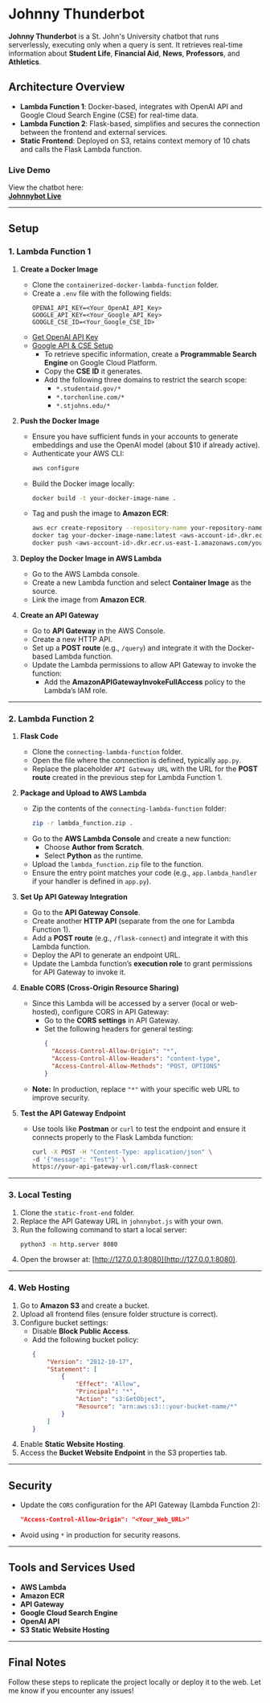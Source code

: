 # Johnny Thunderbot  

**Johnny Thunderbot** is a St. John's University chatbot that runs serverlessly, executing only when a query is sent. It retrieves real-time information about **Student Life**, **Financial Aid**, **News**, **Professors**, and **Athletics**.

## Architecture Overview  
- **Lambda Function 1**: Docker-based, integrates with OpenAI API and Google Cloud Search Engine (CSE) for real-time data.  
- **Lambda Function 2**: Flask-based, simplifies and secures the connection between the frontend and external services.  
- **Static Frontend**: Deployed on S3, retains context memory of 10 chats and calls the Flask Lambda function.  

### Live Demo  
View the chatbot here:  
[**Johnnybot Live**](http://johnnybot-live.s3-website-us-east-1.amazonaws.com)

---

## Setup  

### 1. Lambda Function 1  

1. **Create a Docker Image**  
   - Clone the `containerized-docker-lambda-function` folder.  
   - Create a `.env` file with the following fields:  
     ```plaintext
     OPENAI_API_KEY=<Your_OpenAI_API_Key>
     GOOGLE_API_KEY=<Your_Google_API_Key>
     GOOGLE_CSE_ID=<Your_Google_CSE_ID>
     ```  
   - [Get OpenAI API Key](https://platform.openai.com/docs/overview)  
   - [Google API & CSE Setup](https://console.cloud.google.com/)  
     - To retrieve specific information, create a **Programmable Search Engine** on Google Cloud Platform.  
     - Copy the **CSE ID** it generates.  
     - Add the following three domains to restrict the search scope:  
       - `*.studentaid.gov/*`  
       - `*.torchonline.com/*`  
       - `*.stjohns.edu/*`  

2. **Push the Docker Image**  
   - Ensure you have sufficient funds in your accounts to generate embeddings and use the OpenAI model (about $10 if already active).  
   - Authenticate your AWS CLI:  
     ```bash
     aws configure
     ```  
   - Build the Docker image locally:  
     ```bash
     docker build -t your-docker-image-name .
     ```  
   - Tag and push the image to **Amazon ECR**:  
     ```bash
     aws ecr create-repository --repository-name your-repository-name  
     docker tag your-docker-image-name:latest <aws-account-id>.dkr.ecr.us-east-1.amazonaws.com/your-repository-name  
     docker push <aws-account-id>.dkr.ecr.us-east-1.amazonaws.com/your-repository-name
     ```  

3. **Deploy the Docker Image in AWS Lambda**  
   - Go to the AWS Lambda console.  
   - Create a new Lambda function and select **Container Image** as the source.  
   - Link the image from **Amazon ECR**.

4. **Create an API Gateway**  
   - Go to **API Gateway** in the AWS Console.  
   - Create a new HTTP API.  
   - Set up a **POST route** (e.g., `/query`) and integrate it with the Docker-based Lambda function.  
   - Update the Lambda permissions to allow API Gateway to invoke the function:  
     - Add the **AmazonAPIGatewayInvokeFullAccess** policy to the Lambda’s IAM role.  

---

### 2. Lambda Function 2  

1. **Flask Code**  
   - Clone the `connecting-lambda-function` folder.  
   - Open the file where the connection is defined, typically `app.py`.  
   - Replace the placeholder `API Gateway URL` with the URL for the **POST route** created in the previous step for Lambda Function 1.

2. **Package and Upload to AWS Lambda**  
   - Zip the contents of the `connecting-lambda-function` folder:  
     ```bash
     zip -r lambda_function.zip .
     ```  
   - Go to the **AWS Lambda Console** and create a new function:  
     - Choose **Author from Scratch**.  
     - Select **Python** as the runtime.  
   - Upload the `lambda_function.zip` file to the function.  
   - Ensure the entry point matches your code (e.g., `app.lambda_handler` if your handler is defined in `app.py`).

3. **Set Up API Gateway Integration**  
   - Go to the **API Gateway Console**.  
   - Create another **HTTP API** (separate from the one for Lambda Function 1).  
   - Add a **POST route** (e.g., `/flask-connect`) and integrate it with this Lambda function.  
   - Deploy the API to generate an endpoint URL.  
   - Update the Lambda function’s **execution role** to grant permissions for API Gateway to invoke it.  

4. **Enable CORS (Cross-Origin Resource Sharing)**  
   - Since this Lambda will be accessed by a server (local or web-hosted), configure CORS in API Gateway:  
     - Go to the **CORS settings** in API Gateway.  
     - Set the following headers for general testing:  
       ```json
       {
         "Access-Control-Allow-Origin": "*",
         "Access-Control-Allow-Headers": "content-type",
         "Access-Control-Allow-Methods": "POST, OPTIONS"
       }
       ```  
   - **Note:** In production, replace `"*"` with your specific web URL to improve security.

5. **Test the API Gateway Endpoint**  
   - Use tools like **Postman** or `curl` to test the endpoint and ensure it connects properly to the Flask Lambda function:  
     ```bash
     curl -X POST -H "Content-Type: application/json" \
     -d '{"message": "Test"}' \
     https://your-api-gateway-url.com/flask-connect
     ```  

---

### 3. Local Testing  
1. Clone the `static-front-end` folder.  
2. Replace the API Gateway URL in `johnnybot.js` with your own.  
3. Run the following command to start a local server:  
   ```bash
   python3 -m http.server 8080
4. Open the browser at: [http://127.0.0.1:8080](http://127.0.0.1:8080).

---

### 4. Web Hosting  
1. Go to **Amazon S3** and create a bucket.  
2. Upload all frontend files (ensure folder structure is correct).  
3. Configure bucket settings:  
   - Disable **Block Public Access**.  
   - Add the following bucket policy:  
     ```json
     {
         "Version": "2012-10-17",
         "Statement": [
             {
                 "Effect": "Allow",
                 "Principal": "*",
                 "Action": "s3:GetObject",
                 "Resource": "arn:aws:s3:::your-bucket-name/*"
             }
         ]
     }
     ```
4. Enable **Static Website Hosting**.  
5. Access the **Bucket Website Endpoint** in the S3 properties tab.

---

## Security  
- Update the `CORS` configuration for the API Gateway (Lambda Function 2):  
   ```json
   "Access-Control-Allow-Origin": "<Your_Web_URL>"
- Avoid using `*` in production for security reasons.

---

## Tools and Services Used  
- **AWS Lambda**  
- **Amazon ECR**  
- **API Gateway**  
- **Google Cloud Search Engine**  
- **OpenAI API**  
- **S3 Static Website Hosting**  

---

## Final Notes  
Follow these steps to replicate the project locally or deploy it to the web. Let me know if you encounter any issues!
